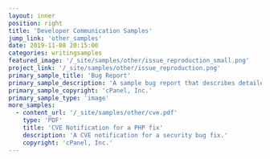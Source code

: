 ```yaml
---
layout: inner
position: right
title: 'Developer Communication Samples'
jump_link: 'other_samples'
date: 2019-11-08 20:15:00
categories: writingsamples
featured_image: '/_site/samples/other/issue_reproduction_small.png'
project_link: '/_site/samples/other/issue_reproduction.png'
primary_sample_title: 'Bug Report'
primary_sample_description: 'A sample bug report that describes detailed issue reproduction steps, intended for a developer audience.'
primary_sample_copyright: 'cPanel, Inc.'
primary_sample_type: 'image'
more_samples:
  - content_url: '/_site/samples/other/cve.pdf'
    type: 'PDF'
    title: 'CVE Notification for a PHP fix'
    description: 'A CVE notification for a security bug fix.'
    copyright: 'cPanel, Inc.'
---
```

